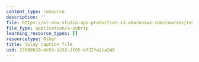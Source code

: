 ```yaml
---
content_type: resource
description: ''
file: https://ol-ocw-studio-app-production.s3.amazonaws.com/courses/res-9-003-brains-minds-and-machines-summer-course-summer-2015/27088b10dc031c523f85bf32fa2ca246_rUqqquitfMQ.srt
file_type: application/x-subrip
learning_resource_types: []
resourcetype: Other
title: 3play caption file
uid: 27088b10-dc03-1c52-3f85-bf32fa2ca246
---
```

